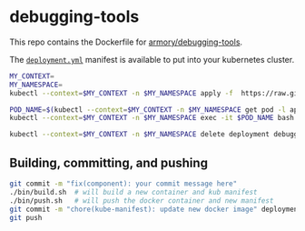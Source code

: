 # debugging-tools

This repo contains the Dockerfile for [armory/debugging-tools](https://cloud.docker.com/u/armory/repository/docker/armory/debugging-tools).

The [`deployment.yml`](https://github.com/armory/docker-debugging-tools/blob/master/kube-pod.yml) manifest is available to put into your kubernetes cluster.
```bash
MY_CONTEXT=
MY_NAMESPACE=
kubectl --context=$MY_CONTEXT -n $MY_NAMESPACE apply -f  https://raw.githubusercontent.com/armory/docker-debugging-tools/master/deployment.yml

POD_NAME=$(kubectl --context=$MY_CONTEXT -n $MY_NAMESPACE get pod -l app=debugging-tools -o go-template --template '{{range .items}}{{.metadata.name}}{{"\n"}}{{end}}' --sort-by=".status.startTime" | tail -n 1)
kubectl --context=$MY_CONTEXT -n $MY_NAMESPACE exec -it $POD_NAME bash

kubectl --context=$MY_CONTEXT -n $MY_NAMESPACE delete deployment debugging-tools
```

## Building, committing, and pushing
```bash
git commit -m "fix(component): your commit message here"
./bin/build.sh  # will build a new container and kub manifest
./bin/push.sh   # will push the docker container and new manifest
git commit -m "chore(kube-manifest): update new docker image" deployment.yml
git push
```
